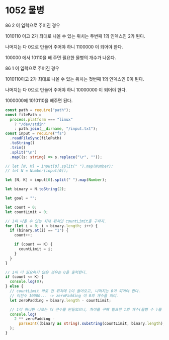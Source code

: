 # 1052 물병

86 2 이 입력으로 주어진 경우

1010110 이고 2가 최대로 나올 수 있는 위치는 두번째 1의 인덱스인 2가 된다.

나머지는 다 0으로 만들어 주어야 하니 1100000 이 되어야 한다.

100000 에서 10110을 빼 주면 필요한 물병의 개수가 나온다.

86 1 이 입력으로 주어진 경우

1010110이고 2가 최대로 나올 수 있는 위치는 첫번째 1의 인덱스인 0이 된다.

나머지는 다 0으로 만들어 주어야 하니 10000000 이 되어야 한다.

1000000에 1010110을 빼주면 된다.

```typescript
const path = require("path");
const filePath =
  process.platform === "linux"
    ? "/dev/stdin"
    : path.join(__dirname, "/input.txt");
const input = require("fs")
  .readFileSync(filePath)
  .toString()
  .trim()
  .split("\n")
  .map((s: string) => s.replace("\r", ""));

// let [N, M] = input[0].split(" ").map(Number);
// let N = Number(input[0]);

let [N, K] = input[0].split(" ").map(Number);

let binary = N.toString(2);

let goal = "";

let count = 0;
let countLimit = 0;

// 1이 나올 수 있는 최대 위치인 countLimit을 구하자.
for (let i = 0; i < binary.length; i++) {
  if (binary.at(i) == "1") {
    count++;

    if (count == K) {
      countLimit = i;
    }
  }
}

// 1이 더 필요하지 않은 경우는 0을 출력한다.
if (count <= K) {
  console.log(0);
} else {
  // countLimit 바로 전 위치에 1이 들어오고, 나머지는 0이 되어야 한다.
  // 이진수 10000... -> zeroPadding 이 0의 개수를 의미.
  let zeroPadding = binary.length - countLimit;

  // 1이 하나만 나오는 더 큰수를 만들었으니, 차이를 구해 필요한 1의 개수(물병 수 )를 구하자.
  console.log(
    2 ** zeroPadding -
      parseInt((binary as string).substring(countLimit, binary.length), 2)
  );
}
```
